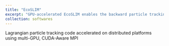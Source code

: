 ```yaml
---
title: "EcoSLIM"
excerpt: "GPU-accelerated EcoSLIM enables the backward particle tracking at continental-scale in short time <br/><img src='/images/backward.png'>"
collection: softwares  
---
```


Lagrangian particle tracking code accelerated on distributed platforms using multi-GPU, CUDA-Aware MPI 

